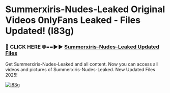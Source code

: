 # Summerxiris-Nudes-Leaked Original Videos 0nlyFans Leaked - Files Updated! (l83g)

<h3>🔴 CLICK HERE 🌐==►► <a href="https://tinyurl.com/4mcuefdz" rel="nofollow">Summerxiris-Nudes-Leaked Updated Files</a></h3>

Get Summerxiris-Nudes-Leaked and all content. Now you can access all videos and pictures of Summerxiris-Nudes-Leaked. New Updated Files 2025!

[![l83g](https://i.imgur.com/StAQSOY.gif)](https://tinyurl.com/4mcuefdz)
